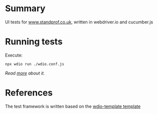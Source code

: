 # Summary
UI tests for www.standprof.co.uk, written in webdriver.io and cucumber.js

# Running tests
Execute: 

```
npx wdio run ./wdio.conf.js
```
*Read [more](https://webdriver.io/docs/gettingstarted#run-test) about it.*

# References
The test framework is written based on the [wdio-template template](https://github.com/presidenten/wdio-template/tree/cucumber) 
